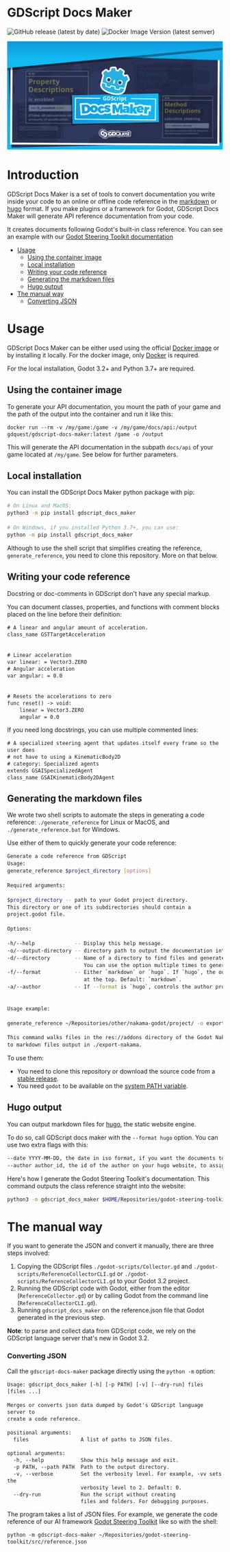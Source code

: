 # GDScript Docs Maker

![GitHub release (latest by date)](https://img.shields.io/github/v/release/gdquest/gdscript-docs-maker) ![Docker Image Version (latest semver)](https://img.shields.io/docker/v/gdquest/gdscript-docs-maker?label=Docker%20tag&sort=semver)

![Project banner](./assets/gdscript-docs-maker-banner.svg)

# Introduction

GDScript Docs Maker is a set of tools to convert documentation you write inside your code to an online or offline code reference in the [markdown](https://daringfireball.net/projects/markdown/syntax) or [hugo](https://gohugo.io/) format. If you make plugins or a framework for Godot, GDScript Docs Maker will generate API reference documentation from your code.

It creates documents following Godot's built-in class reference. You can see an example with our [Godot Steering Toolkit documentation](https://www.gdquest.com/docs/godot-steering-toolkit/reference/)

<!-- markdown-toc start - Don't edit this section. Run M-x markdown-toc-refresh-toc -->

- [Usage](#usage)
    * [Using the container image](#using-the-container-image)
    * [Local installation](#local-installation)
    * [Writing your code reference](#writing-your-code-reference)
    * [Generating the markdown files](#generating-the-markdown-files)
    * [Hugo output](#hugo-output)
- [The manual way](#the-manual-way)
    + [Converting JSON](#converting-json)

<!-- markdown-toc end -->

# Usage

GDScript Docs Maker can be either used using the official [Docker image](https://hub.docker.com/r/gdquest/gdscript-docs-maker) or by installing it locally. For the docker image, only [Docker](https://www.docker.com/get-started) is required.

For the local installation, Godot 3.2+ and Python 3.7+ are required.

## Using the container image

To generate your API documentation, you mount the path of your game and the path of the output into the container and run it like this:

```
docker run --rm -v /my/game:/game -v /my/game/docs/api:/output gdquest/gdscript-docs-maker:latest /game -o /output
```

This will generate the API documentation in the subpath `docs/api` of your game located at `/my/game`. See below for further parameters.

## Local installation

You can install the GDScript Docs Maker python package with pip:

```bash
# On Linux and MacOS:
python3 -m pip install gdscript_docs_maker

# On Windows, if you installed Python 3.7+, you can use:
python -m pip install gdscript_docs_maker
```

Although to use the shell script that simplifies creating the reference, `generate_reference`, you need to clone this repository. More on that below.

## Writing your code reference

Docstring or doc-comments in GDScript don't have any special markup.

You can document classes, properties, and functions with comment blocks placed on the line before their definition:

```gdscript
# A linear and angular amount of acceleration.
class_name GSTTargetAcceleration


# Linear acceleration
var linear: = Vector3.ZERO
# Angular acceleration
var angular: = 0.0


# Resets the accelerations to zero
func reset() -> void:
	linear = Vector3.ZERO
	angular = 0.0
```

If you need long docstrings, you can use multiple commented lines:

```
# A specialized steering agent that updates itself every frame so the user does
# not have to using a KinematicBody2D
# category: Specialized agents
extends GSAISpecializedAgent
class_name GSAIKinematicBody2DAgent
```

## Generating the markdown files

We wrote two shell scripts to automate the steps in generating a code reference: `./generate_reference` for Linux or MacOS, and `./generate_reference.bat` for Windows.

Use either of them to quickly generate your code reference:

```bash
Generate a code reference from GDScript
Usage:
generate_reference $project_directory [options]

Required arguments:

$project_directory -- path to your Godot project directory.
This directory or one of its subdirectories should contain a
project.godot file.

Options:

-h/--help             -- Display this help message.
-o/--output-directory -- directory path to output the documentation into.
-d/--directory        -- Name of a directory to find files and generate the code reference in the Godot project.
                         You can use the option multiple times to generate a reference for multiple directories.
-f/--format           -- Either `markdown` or `hugo`. If `hugo`, the output document includes a TOML front-matter
                         at the top. Default: `markdown`.
-a/--author           -- If --format is `hugo`, controls the author property in the TOML front-matter.


Usage example:

generate_reference ~/Repositories/other/nakama-godot/project/ -o export-nakama -d addons

This command walks files in the res://addons directory of the Godot Nakama project, and converts it
to markdown files output in ./export-nakama.
```

To use them:

- You need to clone this repository or download the source code from a [stable release](https://github.com/GDQuest/gdscript-docs-maker/releases).
- You need `godot` to be available on the [system PATH variable](<https://en.wikipedia.org/wiki/PATH_(variable)>).

## Hugo output

You can output markdown files for [hugo](https://gohugo.io/), the static website engine.

To do so, call GDScript docs maker with the `--format hugo` option. You can use two extra flags with this:

```bash
--date YYYY-MM-DD, the date in iso format, if you want the documents to have a date other than today. Default: datetime.date.today()
--author author_id, the id of the author on your hugo website, to assign an the author for the documents. Default: ""
```

Here's how I generate the Godot Steering Toolkit's documentation. This command outputs the class reference straight into the website:

```bash
python3 -m gdscript_docs_maker $HOME/Repositories/godot-steering-toolkit/project/reference.json --format hugo --author razoric --path $HOME/Repositories/website/content/docs/godot-steering-toolkit/reference/classes/
```

# The manual way

If you want to generate the JSON and convert it manually, there are three steps involved:

1. Copying the GDScript files `./godot-scripts/Collector.gd` and `./godot-scripts/ReferenceCollectorCLI.gd` or `./godot-scripts/ReferenceCollectorCLI.gd` to your Godot 3.2 project.
2. Running the GDScript code with Godot, either from the editor (`ReferenceCollector.gd`) or by calling Godot from the command line (`ReferenceCollectorCLI.gd`).
3. Running `gdscript_docs_maker` on the reference.json file that Godot generated in the previous step.

<!-- TODO: turn into a note block on the website. -->

**Note**: to parse and collect data from GDScript code, we rely on the GDScript language server that's new in Godot 3.2.

### Converting JSON

Call the `gdscript-docs-maker` package directly using the `python -m` option:

```
Usage: gdscript_docs_maker [-h] [-p PATH] [-v] [--dry-run] files [files ...]

Merges or converts json data dumped by Godot's GDScript language server to
create a code reference.

positional arguments:
  files                 A list of paths to JSON files.

optional arguments:
  -h, --help            Show this help message and exit.
  -p PATH, --path PATH  Path to the output directory.
  -v, --verbose         Set the verbosity level. For example, -vv sets the
                        verbosity level to 2. Default: 0.
  --dry-run             Run the script without creating
                        files and folders. For debugging purposes.
```

The program takes a list of JSON files. For example, we generate the code reference of our AI framework [Godot Steering Toolkit](https://github.com/GDQuest/godot-steering-toolkit/) like so with the shell:

```fish
python -m gdscript-docs-maker ~/Repositories/godot-steering-toolkit/src/reference.json
```
